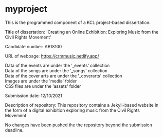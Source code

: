 # myproject

This is the programmed component of a KCL project-based dissertation.


Title of dissertation: 'Creating an Online Exhibition: Exploring Music from the Civil Rights Movement'


Candidate number: AB18100


URL of webpage: https://crmmusic.netlify.app/


Data of the events are under the '_events' collection </br>
Data of the songs are under the '_songs' collection</br>
Data of the cover arts are under the '_coverarts' collection</br>
Images are under the 'media' folder </br>
CSS files are under the 'assets' folder</br>


Submission date: 12/10/2021

 
Description of repository: This repository contains a Jekyll-based website in the form of a digital exhibition exploring music from the Civil Rights Movement


No changes have been pushed the the repository beyond the submission deadline.
